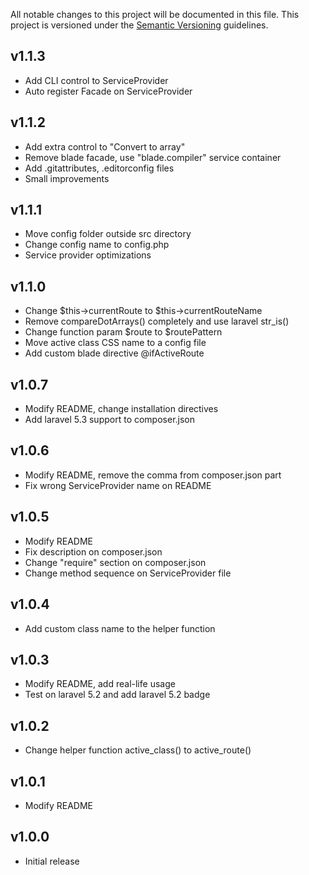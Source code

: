All notable changes to this project will be documented in this file. This project is versioned under the [Semantic Versioning](http://semver.org/) guidelines.

## v1.1.3

- Add CLI control to ServiceProvider
- Auto register Facade on ServiceProvider

## v1.1.2

- Add extra control to "Convert to array"
- Remove blade facade, use "blade.compiler" service container
- Add .gitattributes, .editorconfig files
- Small improvements

## v1.1.1

- Move config folder outside src directory
- Change config name to config.php
- Service provider optimizations

## v1.1.0

- Change $this->currentRoute to $this->currentRouteName
- Remove compareDotArrays() completely and use laravel str_is()
- Change function param $route to $routePattern
- Move active class CSS name to a config file
- Add custom blade directive @ifActiveRoute

## v1.0.7

- Modify README, change installation directives
- Add laravel 5.3 support to composer.json

## v1.0.6

- Modify README, remove the comma from composer.json part
- Fix wrong ServiceProvider name on README

## v1.0.5

- Modify README
- Fix description on composer.json
- Change "require" section on composer.json
- Change method sequence on ServiceProvider file

## v1.0.4

- Add custom class name to the helper function

## v1.0.3

- Modify README, add real-life usage
- Test on laravel 5.2 and add laravel 5.2 badge

## v1.0.2

- Change helper function active_class() to active_route()

## v1.0.1

- Modify README

## v1.0.0

- Initial release